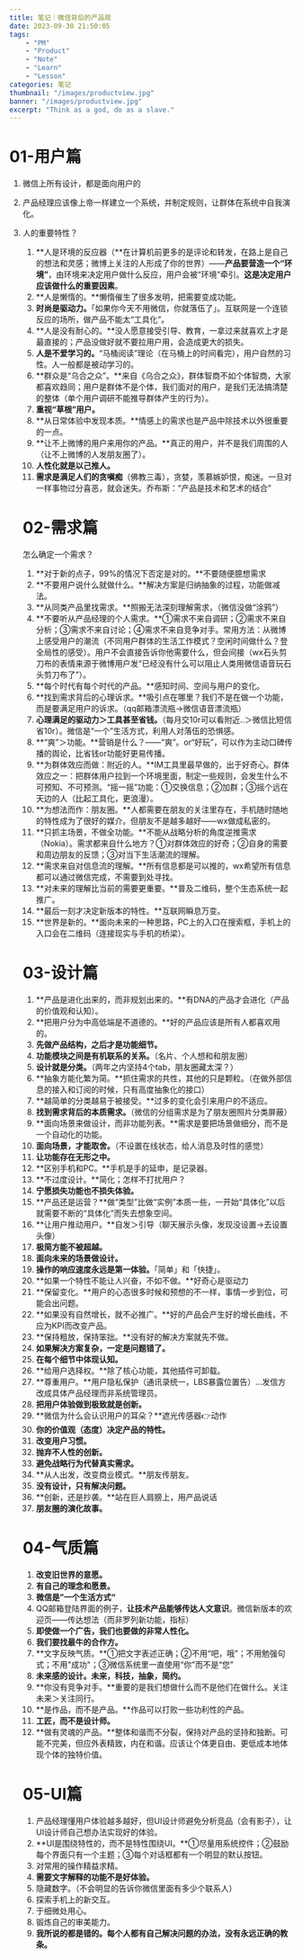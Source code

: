 ```yaml
---
title: 笔记｜微信背后的产品观
date: 2023-09-30 21:50:05
tags: 
    - "PM"
    - "Product"
    - "Note"
    - "Learn"
    - "Lesson"
categories: 笔记
thumbnail: "/images/productview.jpg"
banner: "/images/productview.jpg"
excerpt: "Think as a god, do as a slave."
---
```


# 01-用户篇

1. 微信上所有设计，都是面向用户的

2. 产品经理应该像上帝一样建立一个系统，并制定规则，让群体在系统中自我演化。

3. 人的重要特性？

   1. **人是环境的反应器（**在计算机前更多的是评论和转发，在路上是自己的想法和灵感；微博上关注的人形成了你的世界）——**产品要营造一个“环境”**，由环境来决定用户做什么反应，用户会被“环境”牵引。**这是决定用户应该做什么的重要因素**。
   2. **人是懒惰的。**懒惰催生了很多发明，把需要变成功能。
   3. **时尚是驱动力。**「如果你今天不用微信，你就落伍了」。互联网是一个连锁反应的场所，做产品不能太“工具化”。
   4. **人是没有耐心的。**没人愿意接受引导、教育，一拿过来就喜欢上才是最直接的；产品没做好就不要拉用户用，会造成更大的损失。
   5. **人是不爱学习的。**“马桶阅读”理论（在马桶上的时间看完），用户自然的习性。人一般都是被动学习的。
   6. **群众是“乌合之众”。**来自《乌合之众》，群体智商不如个体智商，大家都喜欢趋同；用户是群体不是个体，我们面对的用户，是我们无法搞清楚的整体（单个用户调研不能推导群体产生的行为）。
   7. **重视“草根”用户。**
   8. **从日常体验中发现本质。**情感上的需求也是产品中除技术以外很重要的一点。
   9. **让不上微博的用户来用你的产品。**真正的用户，并不是我们周围的人（让不上微博的人发朋友圈了）。
   10. **人性化就是以己推人。**
   11. **需求是满足人们的贪嗔痴**（佛教三毒），贪婪，羡慕嫉妒恨，痴迷。一旦对一样事物过分喜恶，就会迷失。乔布斯：“产品是技术和艺术的结合”

   # 02-需求篇

   怎么确定一个需求？

   1. **对于新的点子，99%的情况下否定是对的。**不要随便臆想需求
   2. **不要用户说什么就做什么。**解决方案是归纳抽象的过程，功能做减法。
   3. **从同类产品里找需求。**照搬无法深刻理解需求，（微信没做“涂鸦”）
   4. **不要听从产品经理的个人需求。**①需求不来自调研；②需求不来自分析；③需求不来自讨论；④需求不来自竞争对手。常用方法：从微博上感受用户的潮流（不同用户群体的生活工作模式？空闲时间做什么？登全局性的感受）。用户不会直接告诉你他需要什么，但会间接（wx石头剪刀布的表情来源于微博用户发“已经没有什么可以阻止人类用微信语音玩石头剪刀布了”）。
   5. **每个时代有每个时代的产品。**感知时间、空间与用户的变化。
   6. **找到需求背后的心理诉求。**吸引点在哪里？我们不是在做一个功能，而是要满足用户的诉求。（qq邮箱漂流瓶→微信语音漂流瓶）
   7. **心理满足的驱动力＞工具甚至省钱。**（每月交10r可以看附近..＞微信比短信省10r）。微信是“一个”生活方式，利用人对落伍的恐惧感。
   8. **“爽”＞功能。**营销是什么？——“爽”。or“好玩”，可以作为主动口碑传播的舆论，比省钱or功能好更易传播。
   9. **为群体效应而做：附近的人。**IM工具里最早做的，出于好奇心。群体效应之一：把群体用户拉到一个环境里面，制定一些规则，会发生什么不可预知、不可预测。“摇一摇”功能：①交换信息；②加群；③摇个远在天边的人（比起工具化，更浪漫）。
   10. **为想法而作：朋友圈。**人都需要在朋友的关注里存在，手机随时随地的特性成为了很好的媒介。但朋友不是越多越好——wx做成私密的。
   11. **只抓主场景，不做全功能。**不能从战略分析的角度逆推需求（Nokia）。需求都来自什么地方？①对群体效应的好奇；②自身的需要和周边朋友的反馈；③对当下生活潮流的理解。
   12. **需求来自对信息流的理解。**所有信息都是可以推的，wx希望所有信息都可以通过微信完成，不需要到处寻找。
   13. **对未来的理解比当前的需要更重要。**普及二维码，整个生态系统一起推广。
   14. **最后一刻才决定新版本的特性。**互联网瞬息万变。
   15. **世界是新的。**面向未来的一种思路，PC上的入口在搜索框，手机上的入口会在二维码（连接现实与手机的桥梁）。

   # 03-设计篇

   1. **产品是进化出来的，而非规划出来的。**有DNA的产品才会进化（产品的价值观和认知）。
   2. **把用户分为中高低端是不道德的。**好的产品应该是所有人都喜欢用的。
   3. **先做产品结构，之后才是功能细节。**
   4. **功能模块之间是有机联系的关系。**（名片、个人想和和朋友圈）
   5. **设计就是分类。**（两年之内坚持4个tab，朋友圈藏太深？）
   6. **抽象方能化繁为简。**抓住需求的共性，其他的只是颗粒。（在做外部信息的接入和订阅的时候，只有高度抽象化的接口）
   7. **越简单的分类越易于被接受。**过多的变化会引来用户的不适应。
   8. **找到需求背后的本质需求。**（微信的分组需求是为了朋友圈照片分类屏蔽）
   9. **面向场景来做设计，而非功能列表。**需求是要把场景做细分，而不是一个自动化的功能。
   10. **面向场景，才能取舍。**（不设置在线状态，给人消息及时性的感觉）
   11. **让功能存在无形之中。**
   12. **区别手机和PC。**手机是手的延申，是记录器。
   13. **不过度设计。**简化；怎样不打扰用户？
   14. **宁愿损失功能也不损失体验。**
   15. **产品还是运营？**做“类型”比做“实例”本质一些，一开始“具体化”以后就需要不断的“具体化”而失去想象空间。
   16. **让用户推动用户。**自发＞引导（聊天展示头像，发现没设置→去设置头像）
   17. **极简方能不被超越。**
   18. **面向未来的场景做设计。**
   19. **操作的响应速度永远是第一体验。**「简单」和「快捷」。
   20. **如果一个特性不能让人兴奋，不如不做。**好奇心是驱动力
   21. **保留变化。**用户的心态很多时候和预想的不一样，事情一步到位，可能会出问题。
   22. **如果没有自然增长，就不必推广。**好的产品会产生好的增长曲线，不应为KPI而改变产品。
   23. **保持粗放，保持笨拙。**没有好的解决方案就先不做。
   24. **如果解决方案复杂，一定是问题错了。**
   25. **在每个细节中体现认知。**
   26. **给用户选择权。**除了核心功能，其他插件可卸载。
   27. **尊重用户。**用户隐私保护（通讯录统一，LBS暴露位置告）…发信方改成具体产品经理而非系统管理员。
   28. **把用户体验做到极致就是创新。**
   29. **微信为什么会认识用户的耳朵？**遮光传感器👉动作
   30. **你的价值观（态度）决定产品的特性。**
   31. **改变用户习惯。**
   32. **抛弃不人性的创新。**
   33. **避免战略行为代替真实需求。**
   34. **从人出发，改变商业模式。**朋友传朋友。
   35. **没有设计，只有解决问题。**
   36. **创新，还是抄袭。**站在巨人肩膀上，用产品说话
   37. **朋友圈的演化故事。**

   # 04-气质篇

   1. **改变旧世界的意愿。**
   2. **有自己的理念和愿景。**
   3. **微信是”一个生活方式“**
   4. QQ邮箱登陆界面的例子，**让技术产品能够传达人文意识**。微信新版本的欢迎页——传达想法（而非罗列新功能，指标）
   5. **即使做一个广告，我们也要做的非常人性化。**
   6. **我们要找最牛的合作方。**
   7. **文字反映气质。**①把文字表述正确；②不用“吧，哦”；不用勉强句式；不用"成功"；③微信系统里一直使用“你”而不是“您”
   8. **未来感的设计。未来，科技，抽象，简约。**
   9. **你没有竞争对手。**重要的是我们想做什么而不是他们在做什么。关注未来＞关注同行。
   10. **是作品，而不是产品。**作品可以打败一些功利性的产品。
   11. **工匠，而不是设计师。**
   12. **做有灵魂的产品。**整体和谐而不分裂，保持对产品的坚持和独断。可能不完美，但应外表精致，内在和谐。应该让个体更自由、更低成本地体现个体的独特价值。

   # 05-UI篇

   1. 产品经理懂用户体验越多越好，但UI设计师避免分析竞品（会有影子），让UI设计师自己想办法实现好的体验。
   2. **UI是围绕特性的，而不是特性围绕UI。**①尽量用系统控件；②鼓励每个界面只有一个主题；③每个对话框都有一个明显的默认按钮。
   3. 对常用的操作精益求精。
   4. **需要文字解释的功能不是好体验。**
   5. 隐藏数字。（不会明显的告诉你微信里面有多少个联系人）
   6. 探索手机上的新交互。
   7. 于细微处用心。
   8. 锻炼自己的审美能力。
   9. **我所说的都是错的。每个人都有自己解决问题的办法，没有永远正确的教条。**
